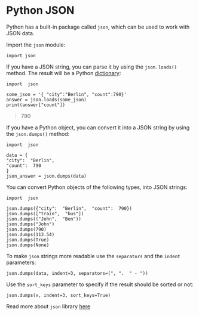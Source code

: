 
# Python  JSON

Python has a built-in package called  `json`, which can be used to work with JSON data.

Import the `json` module:
```
import json
```

If you have a JSON string, you can parse it by using the  `json.loads()`  method.
The result will be a Python [dictionary](https://docs.python.org/3.4/c-api/dict.html):
```
import  json  

some_json = '{ "city":"Berlin", "count":790}'  
answer = json.loads(some_json)  
print(answer["count"])
```
> 790

If you have a Python object, you can convert it into a JSON string by using the  `json.dumps()`  method:
```
import  json  

data = {  
"city":  "Berlin",  
"count":  790  
}  
json_answer = json.dumps(data)  
```
You can convert Python objects of the following types, into JSON strings:
```
import  json  

json.dumps({"city":  "Berlin",  "count":  790})  
json.dumps(["train",  "bus"])
json.dumps(("John",  "Ben"))  
json.dumps("John")  
json.dumps(790)
json.dumps(113.54)  
json.dumps(True)  
json.dumps(None)
```
To make `json` strings more readable use the `separators` and the `indent` parameters:
```
json.dumps(data, indent=3, separators=(", ".  " - "))  
```
Use the  `sort_keys`  parameter to specify if the result should be sorted or not:
```
json.dumps(x, indent=3, sort_keys=True)
```
Read more about `json` library [here](https://docs.python.org/3/library/json.html)
